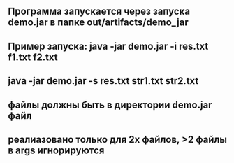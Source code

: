## Программа запускается через запуска demo.jar в папке out/artifacts/demo_jar
## Пример запуска: java -jar demo.jar -i res.txt f1.txt f2.txt
## java -jar demo.jar -s res.txt str1.txt str2.txt
## файлы должны быть в директории demo.jar файл
## реалиазовано только для 2х файлов, >2 файлы в args игнорируются
